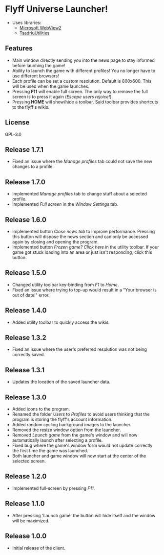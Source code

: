 # Flyff Universe Launcher!
* Uses libraries:
  * [Microsoft WebView2](https://docs.microsoft.com/en-us/microsoft-edge/webview2/)
  * [TsadriuUtilities](https://github.com/Tsadriu/TsadriuUtilities)

##  Features 
* Main window directly sending you into the news page to stay informed before launhing the game!
* Ability to launch the game with different profiles! You no longer have to use different browsers!
* Each profile can be set a custom resolution. Default is 800x600. This will be used when the game launches.
* Pressing **F11** will enable full screen. The only way to remove the full screen is to press it again (*Escape users rejoice!*).
* Pressing **HOME** will show/hide a toolbar. Said toolbar provides shortcuts to the flyff's wikis.

##  License
GPL-3.0

## Release 1.7.1
* Fixed an issue where the *Manage profiles* tab could not save the new changes to a profile.

## Release 1.7.0
* Implemented *Manage profiles* tab to change stuff about a selected profile.
* Implemented *Full screen* in the *Window Settings* tab.

## Release 1.6.0
* Implemented button *Close news tab* to improve performance. Pressing this button will dispose the news section and can only be accessed again by closing and opening the program.
* Implemented button *Frozen game? Click here* in the utility toolbar. If your game got stuck loading into an area or just isn't responding, click this button.

## Release 1.5.0
* Changed utility toolbar key-binding from *F1* to *Home*.
* Fixed an issue where trying to top-up would result in a "Your browser is out of date!" error.

## Release 1.4.0
* Added utility toolbar to quickly access the wikis.

## Release 1.3.2
* Fixed an issue where the user's preferred resolution was not being correctly saved.

## Release 1.3.1
* Updates the location of the saved launcher data.

## Release 1.3.0
* Added icons to the program.
* Renamed the folder *Users* to *Profiles* to avoid users thinking that the program is storing the flyff's account information.
* Added random cycling background images to the launcher.
* Removed the resize window option from the launcher.
* Removed *Launch game* from the game's window and will now automatically launch after selecting a profile.
* Fixed bug where the game's window form would not update correctly the first time the game was launched.
* Both launcher and game window will now start at the center of the selected screen.

## Release 1.2.0
* Implemented full-screen by pressing *F11*.

## Release 1.1.0
* After pressing 'Launch game' the button will hide itself and the window will be maximized.

## Release 1.0.0
* Initial release of the client.